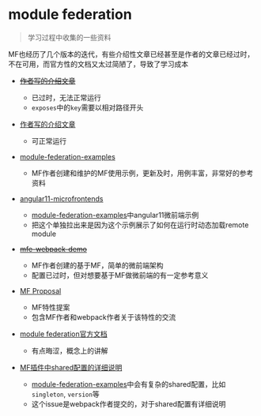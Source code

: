 # module federation
> 学习过程中收集的一些资料

MF也经历了几个版本的迭代，有些介绍性文章已经甚至是作者的文章已经过时，不在可用，而官方性的文档又太过简陋了，导致了学习成本

- ~~[作者写的介绍文章](https://indepth.dev/webpack-5-module-federation-a-game-changer-in-javascript-architecture)~~
  - 已过时，无法正常运行
  - `exposes`中的`key`需要以相对路径开头

- [作者写的介绍文章](https://medium.com/swlh/webpack-5-module-federation-a-game-changer-to-javascript-architecture-bcdd30e02669)
  - 可正常运行

- [module-federation-examples]
  - MF作者创建和维护的MF使用示例，更新及时，用例丰富，非常好的参考资料

- [angular11-microfrontends](https://github.com/module-federation/module-federation-examples/blob/master/angular11-microfrontends/projects/mdmf-shell/src/app/utils/federation-utils.ts)
  - [module-federation-examples]中angular11微前端示例
  - 把这个单独拉出来是因为这个示例展示了如何在运行时动态加载remote module

- ~~[mfe-webpack-demo](https://github.com/ScriptedAlchemy/mfe-webpack-demo/tree/master/packages)~~
  - MF作者创建的基于MF，简单的微前端架构
  - 配置已过时，但对想要基于MF做微前端的有一定参考意义


- [MF Proposal](https://github.com/webpack/webpack/issues/10352)
  - MF特性提案
  - 包含MF作者和webpack作者关于该特性的交流

- [module federation官方文档](https://webpack.js.org/concepts/module-federation/)
  - 有点晦涩，概念上的讲解

- [MF插件中shared配置的详细说明](https://github.com/webpack/webpack.js.org/issues/3757)
  - [module-federation-examples]中会有复杂的shared配置，比如`singleton`, `version`等
  - 这个issue是webpack作者提交的，对于shared配置有详细说明


[module-federation-examples]: https://github.com/module-federation/module-federation-examples